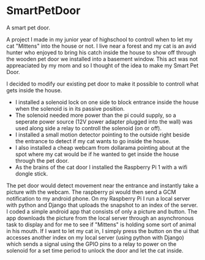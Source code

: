 # SmartPetDoor
A smart pet door.

A project I made in my junior year of highschool to controll when to let my cat "Mittens" into the house or not. I live near a forest and my cat is an avid hunter who enjoyed to bring his catch inside the house to show off through the wooden pet door we installed into a basement window. This act was not appreaciated by my mom and so I thought of the idea to make my Smart Pet Door.

I decided to modify our existing pet door to make it possible to controll what gets inside the house. 

- I installed a solenoid lock on one side to block entrance inside the house when the solenoid is in its passive position.
- The solenoid needed more power than the pi could supply, so a seperate power source (12V power adapter plugged into the wall) was used along side a relay to controll the solenoid (on or off).
- I installed a small motion detector pointing to the outside right beside the entrance to detect if my cat wants to go inside the house.
- I also installed a cheap webcam from dollarama pointing about at the spot where my cat would be if he wanted to get inside the house through the pet door.
- As the brains of the cat door I installed the Raspberry Pi 1 with a wifi dongle stick.

The pet door would detect movement near the entrance and instantly take a picture with the webcam. The raspberry pi would then send a GCM notification to my android phone. On my Raspberry Pi I run a local server with python and Django that uploads the snapshot to an index of the server. I coded a simple android app that consists of only a picture and button. The app downloads the picture from the local server through an asynchronous task to display and for me to see if "Mittens" is holding some sort of animal in his mouth. If I want to let my cat in, I simply press the button on the ui that accesses another index on my local server (using python with Django) which sends a signal using the GPIO pins to a relay to power on the solenoid for a set time period to unlock the door and let the cat inside.
